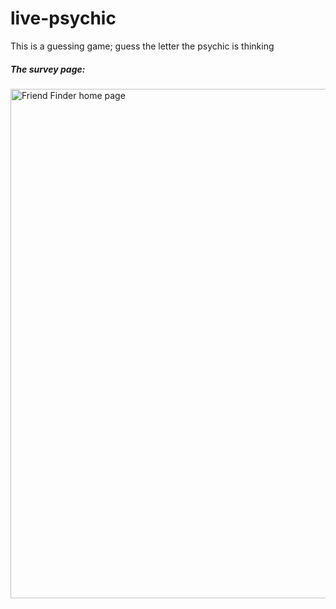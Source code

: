 # live-psychic
This is a guessing game; guess the letter the psychic is thinking

##### The survey page:

<img width="815" alt="Friend Finder home page" src="https://github.com/rspica/live-psychic/images/giphy.gif">




